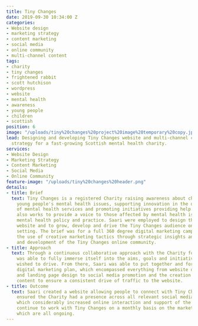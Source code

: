 ```yaml
---
title: Tiny Changes
date: 2019-09-30 10:34:00 Z
categories:
- Website design
- marketing strategy
- content marketing
- social media
- online community
- multi-channel content
tags:
- charity
- tiny changes
- frightened rabbit
- scott hutchison
- wordpress
- website
- mental health
- awareness
- young people
- children
- scottish
position: 6
image: "/uploads/tiny%20changes%20project%20image%20temporary%20copy.jpg"
lead: Designing and developing Tiny Changes website and multi-channel content marketing
  strategy for a fast-growing Scottish mental health charity.
services:
- Website Design
- Marketing Strategy
- Content Marketing
- Social Media
- Online Community
feature-image: "/uploads/tiny%20changes%20header.png"
details:
- title: Brief
  text: Tiny Changes is a registered Charity raising awareness about children and
    young people's mental health issues, supporting innovation in the design and delivery
    of mental health services and promoting initiatives providing help. Tiny Changes
    also works to provide a voice to those affected by mental health issues to influence
    mental health policy and practice. Saari were employed to design the Tiny Changes
    website and to grow, develop and drive the Tiny Changes audience on an international
    setting. The brief was for a full 360 degree digital marketing campaign, including
    the use of creative marketing tactics through strategic insights and the foundation
    and development of the Tiny Changes online community.
- title: Approach
  text: Through a continuous collaborative approach with the Charity founders, Saari
    was able to fully immerse itself into the aims, goals and initiatives the Charity
    wished to drive. From there, Saari was able to put together and formulate a comprehensive
    digital marketing plan, which encompassed everything from website development
    and landing page design to social media promotion and the creation of engaging
    content to ensure a consistent drive of traffic to the website.
- title: Outcome
  text: Saari created a website allowing people to connect with Tiny Changes. Saari
    ensured the Charity had a presence across all relevant social media channels,
    which considerably increased online interaction and support of the Charity. Saari
    continue to work with Tiny Changes on a monthly basis on the marketing services,
    which are all ongoing.
---
```


